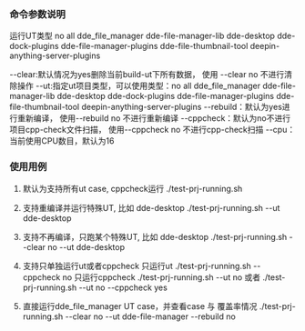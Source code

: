 ### 命令参数说明

运行UT类型 no all dde_file_manager dde-file-manager-lib dde-desktop dde-dock-plugins dde-file-manager-plugins dde-file-thumbnail-tool deepin-anything-server-plugins

--clear:默认情况为yes删除当前build-ut下所有数据， 使用 --clear no 不进行清除操作
--ut:指定ut项目类型，可以使用类型：no all dde_file_manager dde-file-manager-lib dde-desktop dde-dock-plugins dde-file-manager-plugins dde-file-thumbnail-tool deepin-anything-server-plugins
--rebuild：默认为yes进行重新编译， 使用--rebuild no 不进行重新编译
--cppcheck：默认为no不进行项目cpp-check文件扫描， 使用--cppcheck no 不进行cpp-check扫描
--cpu：当前使用CPU数目，默认为16

### 使用用例

1. 默认为支持所有ut case, cppcheck运行
./test-prj-running.sh

2. 支持重编译并运行特殊UT, 比如 dde-desktop
./test-prj-running.sh --ut dde-desktop

3. 支持不再编译，只跑某个特殊UT, 比如 dde-desktop
./test-prj-running.sh --clear no --ut dde-desktop

4. 支持只单独运行ut或者cppcheck
只运行ut
./test-prj-running.sh --cppcheck no
只运行cppcheck
./test-prj-running.sh --ut no 或者 ./test-prj-running.sh --ut no --cppcheck yes

5. 直接运行dde_file_manager UT case，并查看case 与 覆盖率情况
    ./test-prj-running.sh --clear no --ut dde-file-manager --rebuild no

